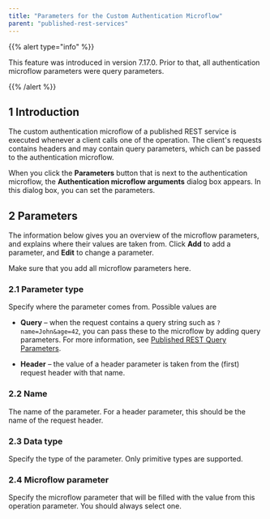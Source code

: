 ```yaml
---
title: "Parameters for the Custom Authentication Microflow"
parent: "published-rest-services"
---
```


{{% alert type="info" %}}

This feature was introduced in version 7.17.0. Prior to that, all authentication microflow parameters were query parameters.

{{% /alert %}}

## 1 Introduction

The custom authentication microflow of a published REST service is executed whenever a client calls one of the operation. The client's requests contains headers and may contain query parameters, which can be passed to the authentication microflow. 

When you click the **Parameters** button that is next to the authentication microflow, the **Authentication microflow arguments** dialog box appears. In this dialog box, you can set the parameters.

## 2 Parameters

The information below gives you an overview of the microflow parameters, and explains where their values are taken from. Click **Add** to add a parameter, and **Edit** to change a parameter.

Make sure that you add all microflow parameters here.

### 2.1 Parameter type

Specify where the parameter comes from. Possible values are

* **Query** – when the request contains a query string such as `?name=John&age=42`, you can pass these to the microflow by adding query parameters. For more information, see [Published REST Query Parameters](published-rest-query-parameters).

* **Header** – the value of a header parameter is taken from the (first) request header with that name.

### 2.2 Name

The name of the parameter. For a header parameter, this should be the name of the request header.

### 2.3 Data type

Specify the type of the parameter. Only primitive types are supported.

### 2.4 Microflow parameter

Specify the microflow parameter that will be filled with the value from this operation parameter. You should always select one.
